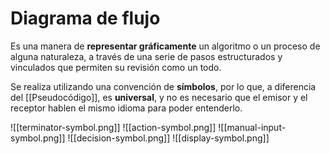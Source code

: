 # Diagrama de flujo
Es una manera de **representar gráficamente** un algoritmo o un proceso de alguna naturaleza, a través de una serie de pasos estructurados y vinculados que permiten su revisión como un todo.

Se realiza utilizando una convención de **símbolos**, por lo que, a diferencia del [[Pseudocódigo]], es **universal**, y no es necesario que el emisor y el receptor hablen el mismo idioma para poder entenderlo.

![[terminator-symbol.png]]
![[action-symbol.png]]
![[manual-input-symbol.png]]
![[decision-symbol.png]]
![[display-symbol.png]]